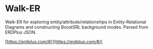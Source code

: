 # Walk-ER
Walk-ER for exploring entity/attribute/relationships in Entity-Relational Diagrams and constructing BoostSRL background modes. Parsed from ERDPlus JSON.

[https://erdplus.com/#/](https://erdplus.com/#/)
